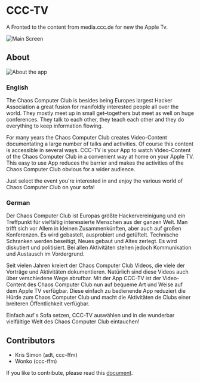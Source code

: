 # CCC-TV #

A Fronted to the content from media.ccc.de for new the Apple Tv.

![Main Screen](./resources/ScreenShot.png)

## About ##
![About the app](./resources/graphics/tsi.png)

### English ###

The Chaos Computer Club is besides being Europes largest Hacker Association a great fusion for manifoldly interested people all over the world.
They mostly meet up in small get–togethers but meet as well on huge conferences. They talk to each other, they teach each other and they do everything to keep information flowing.
 
For many years the Chaos Computer Club creates Video-Content documentating a large number of talks and activities. Of course this content is accessible in several ways.
CCC-TV is your App to watch Video-Content of the Chaos Computer Club in a convenient way at home on your Apple TV.
This easy to use App reduces the barrier and makes the activities of the Chaos Computer Club obvious for a wider audience.
 
Just select the event you're interested in and enjoy the various world of Chaos Computer Club on your sofa!

### German
Der Chaos Computer Club ist Europas größte Hackervereinigung und ein Treffpunkt für vielfältig interessierte Menschen aus der ganzen Welt.
Man trifft sich vor Allem in kleinen Zusammenkünften, aber auch auf großen Konferenzen. Es wird gebastelt, ausprobiert und getüftelt. Technische Schranken werden beseitigt, Neues gebaut und Altes zerlegt.
Es wird diskutiert und politisiert. Bei allen Aktivitäten stehen jedoch Kommunikation und Austausch im Vordergrund.

Seit vielen Jahren kreiert der Chaos Computer Club Videos, die viele der Vorträge und Aktivitäten dokumentieren. Natürlich sind diese Videos auch über verschiedene Wege abrufbar.
Mit der App CCC-TV ist der Video-Content des Chaos Computer Club nun auf bequeme Art und Weise auf dem Apple TV verfügbar.
Diese einfach zu bedienende App reduziert die Hürde zum Chaos Computer Club und macht die Aktivitäten de Clubs einer breiteren Öffentlichkeit verfügbar.
 
Einfach auf´s Sofa setzen, CCC-TV auswählen und in die wunderbar vielfältige Welt des Chaos Computer Club eintauchen!


## Contributors ##

* Kris Simon (adt, ccc-ffm)
* Wonko (ccc-ffm)

If you like to contribute, please read this [document](./resources/contribute.md).

